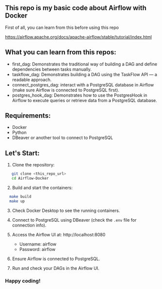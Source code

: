 ## This repo is my basic code about Airflow with Docker
First of all, you can learn from this before using this repo

https://airflow.apache.org/docs/apache-airflow/stable/tutorial/index.html

## What you can learn from this repos: 
- first_dag: Demonstrates the traditional way of building a DAG and  define dependencies between tasks manually.
- taskflow_dag: Demonstrates building a DAG using the TaskFlow API — a  readable approach.
- connect_postgres_dag:  interact with a PostgreSQL database in Airflow (make sure Airflow is connected to PostgreSQL first).
- postgres_hook_dag: Demonstrates how to use the PostgresHook in Airflow to execute queries or retrieve data from a PostgreSQL database.

## Requirements:
- Docker
- Python
- DBeaver or another tool to connect to PostgreSQL

## Let's Start:

1. Clone the repository:
```sh
   git clone <this_repo_url>
   cd Airflow-Docker
```
2. Build and start the containers:
 ```sh
   make build
   make up
```
3. Check Docker Desktop to see the running containers.

4. Connect to PostgreSQL using DBeaver (check the `.env` file for connection info).

5. Access the Airflow UI at: http://localhost:8080
   - Username: airflow
   - Password: airflow

6. Ensure Airflow is connected to PostgreSQL.

7. Run and check your DAGs in the Airflow UI.

### Happy coding!
